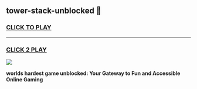 
## tower-stack-unblocked 👋
<h3>
<a href="https://premium.freeplayer.one?title=tower-stack-unblocked&ref=14F">CLICK TO PLAY</a></h3>
<hr>

<h3>
<a href="https://premium.freeplayer.one?title=tower-stack-unblocked&ref=14F">CLICK 2 PLAY</a>
  
</h3>

<a href="https://premium.freeplayer.one?title=tower-stack-unblocked&ref=12F/"><img src="https://clearcache.store/games.png"></a>


**worlds hardest game unblocked: Your Gateway to Fun and Accessible Online Gaming**

